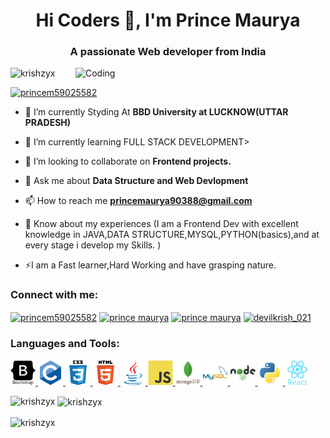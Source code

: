 
<h1 align="center">Hi Coders 👋, I'm Prince Maurya</h1>
<h3 align="center">A passionate Web developer from India</h3>
<img align="right" alt="Coding" width="400" src="https://miro.medium.com/max/1600/0*C-cPP9D2MIyeexAT.gif">


<p align="left"> <img src="https://komarev.com/ghpvc/?username=krishzyx&label=Profile%20views&color=0e75b6&style=flat" alt="krishzyx" /> </p>

<p align="left"> <a href="https://twitter.com/princem59025582" target="blank"><img src="https://img.shields.io/twitter/follow/princem59025582?logo=twitter&style=for-the-badge" alt="princem59025582" /></a> </p>

- 🔭 I’m currently Styding At **BBD University at LUCKNOW(UTTAR PRADESH)**

- 🌱 I’m currently learning FULL STACK DEVELOPMENT>

- 👯 I’m looking to collaborate on **Frontend projects.**

- 💬 Ask me about **Data Structure and Web Devlopment**

- 📫 How to reach me **princemaurya90388@gmail.com**

- 📄 Know about my experiences (I am a Frontend Dev with excellent knowledge in JAVA,DATA STRUCTURE,MYSQL,PYTHON(basics),and at every stage i develop my Skills. )

- ⚡I am a Fast learner,Hard Working and have grasping nature.

<h3 align="left">Connect with me:</h3>
<p align="left">
<a href="https://twitter.com/princem59025582" target="blank"><img align="center" src="https://raw.githubusercontent.com/rahuldkjain/github-profile-readme-generator/master/src/images/icons/Social/twitter.svg" alt="princem59025582" height="30" width="40" /></a>
<a href="https://linkedin.com/in/prince maurya" target="blank"><img align="center" src="https://raw.githubusercontent.com/rahuldkjain/github-profile-readme-generator/master/src/images/icons/Social/linked-in-alt.svg" alt="prince maurya" height="30" width="40" /></a>
<a href="https://fb.com/prince maurya" target="blank"><img align="center" src="https://raw.githubusercontent.com/rahuldkjain/github-profile-readme-generator/master/src/images/icons/Social/facebook.svg" alt="prince maurya" height="30" width="40" /></a>
<a href="https://instagram.com/devilkrish_021" target="blank"><img align="center" src="https://raw.githubusercontent.com/rahuldkjain/github-profile-readme-generator/master/src/images/icons/Social/instagram.svg" alt="devilkrish_021" height="30" width="40" /></a>
</p>

<h3 align="left">Languages and Tools:</h3>
<p align="left">  </a> <a href="https://getbootstrap.com" target="_blank" rel="noreferrer"> <img src="https://raw.githubusercontent.com/devicons/devicon/master/icons/bootstrap/bootstrap-plain-wordmark.svg" alt="bootstrap" width="40" height="40"/> </a> <a href="https://www.cprogramming.com/" target="_blank" rel="noreferrer"> <img src="https://raw.githubusercontent.com/devicons/devicon/master/icons/c/c-original.svg" alt="c" width="40" height="40"/> </a> <a href="https://www.w3schools.com/css/" target="_blank" rel="noreferrer"> <img src="https://raw.githubusercontent.com/devicons/devicon/master/icons/css3/css3-original-wordmark.svg" alt="css3" width="40" height="40"/> </a> <a href="https://www.w3.org/html/" target="_blank" rel="noreferrer"> <img src="https://raw.githubusercontent.com/devicons/devicon/master/icons/html5/html5-original-wordmark.svg" alt="html5" width="40" height="40"/> </a> <a href="https://www.java.com" target="_blank" rel="noreferrer"> <img src="https://raw.githubusercontent.com/devicons/devicon/master/icons/java/java-original.svg" alt="java" width="40" height="40"/> </a> <a href="https://developer.mozilla.org/en-US/docs/Web/JavaScript" target="_blank" rel="noreferrer"> <img src="https://raw.githubusercontent.com/devicons/devicon/master/icons/javascript/javascript-original.svg" alt="javascript" width="40" height="40"/> </a> <a href="https://www.mongodb.com/" target="_blank" rel="noreferrer"> <img src="https://raw.githubusercontent.com/devicons/devicon/master/icons/mongodb/mongodb-original-wordmark.svg" alt="mongodb" width="40" height="40"/> </a> <a href="https://www.mysql.com/" target="_blank" rel="noreferrer"> <img src="https://raw.githubusercontent.com/devicons/devicon/master/icons/mysql/mysql-original-wordmark.svg" alt="mysql" width="40" height="40"/> </a> <a href="https://nodejs.org" target="_blank" rel="noreferrer"> <img src="https://raw.githubusercontent.com/devicons/devicon/master/icons/nodejs/nodejs-original-wordmark.svg" alt="nodejs" width="40" height="40"/> </a> <a href="https://www.python.org" target="_blank" rel="noreferrer"> <img src="https://raw.githubusercontent.com/devicons/devicon/master/icons/python/python-original.svg" alt="python" width="40" height="40"/> </a> <a href="https://reactjs.org/" target="_blank" rel="noreferrer"> <img src="https://raw.githubusercontent.com/devicons/devicon/master/icons/react/react-original-wordmark.svg" alt="react" width="40" height="40"/> </a> </p>

<p><img align="left" src="https://github-readme-stats.vercel.app/api/top-langs?username=krishzyx&show_icons=true&locale=en&layout=compact" alt="krishzyx" /></p>

<p>&nbsp;<img align="center" src="https://github-readme-stats.vercel.app/api?username=krishzyx&show_icons=true&locale=en" alt="krishzyx" /></p>

<p><img align="center" src="https://github-readme-streak-stats.herokuapp.com/?user=krishzyx&" alt="krishzyx" /></p>

